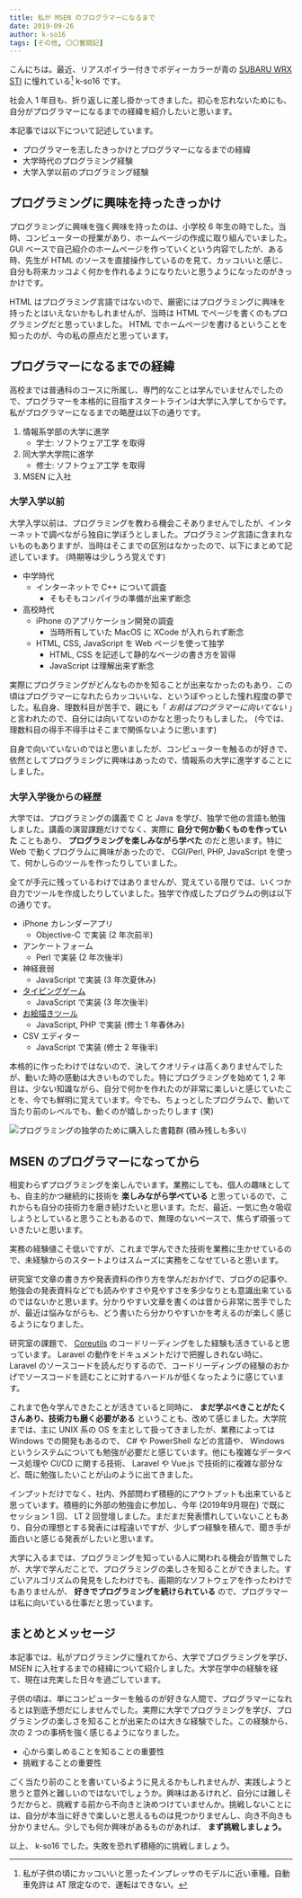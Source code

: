 ```yaml
---
title: 私が MSEN のプログラマーになるまで
date: 2019-09-26
author: k-so16
tags: [その他, 〇〇奮闘記]
---
```


こんにちは。最近、リアスポイラー付きでボディーカラーが青の [SUBARU WRX STI](https://www.subaru.jp/wrx/sti/) に憧れている[^1] k-so16 です。

社会人 1 年目も、折り返しに差し掛かってきました。初心を忘れないためにも、自分がプログラマーになるまでの経緯を紹介したいと思います。

本記事では以下について記述しています。

- プログラマーを志したきっかけとプログラマーになるまでの経緯
- 大学時代のプログラミング経験
- 大学入学以前のプログラミング経験

## プログラミングに興味を持ったきっかけ
プログラミングに興味を強く興味を持ったのは、小学校 6 年生の時でした。当時、コンピューターの授業があり、ホームページの作成に取り組んでいました。 GUI ベースで自己紹介のホームページを作っていくという内容でしたが、ある時、先生が HTML のソースを直接操作しているのを見て、カッコいいと感じ、自分も将来カッコよく何かを作れるようになりたいと思うようになったのがきっかけです。

HTML はプログラミング言語ではないので、厳密にはプログラミングに興味を持ったとはいえないかもしれませんが、当時は HTML でページを書くのもプログラミングだと思っていました。 HTML でホームページを書けるということを知ったのが、今の私の原点だと思っています。

## プログラマーになるまでの経緯
高校までは普通科のコースに所属し、専門的なことは学んでいませんでしたので、プログラマーを本格的に目指すスタートラインは大学に入学してからです。私がプログラマーになるまでの略歴は以下の通りです。

1. 情報系学部の大学に進学
    - 学士: ソフトウェア工学 を取得
1. 同大学大学院に進学
    - 修士: ソフトウェア工学 を取得
1. MSEN に入社

### 大学入学以前
大学入学以前は、プログラミングを教わる機会こそありませんでしたが、インターネットで調べながら独自に学ぼうとしました。プログラミング言語に含まれないものもありますが、当時はそこまでの区別はなかったので、以下にまとめて記述しています。 (時期等は少しうろ覚えです)

- 中学時代
    - インターネットで C++ について調査
        - そもそもコンパイラの準備が出来ず断念
- 高校時代
    - iPhone のアプリケーション開発の調査
        - 当時所有していた MacOS に XCode が入れられず断念
    - HTML, CSS, JavaScript を Web ページを使って独学
        - HTML, CSS を記述して静的なページの書き方を習得
        - JavaScript は理解出来ず断念

実際にプログラミングがどんなものかを知ることが出来なかったのもあり、この頃はプログラマーになれたらカッコいいな、というぼやっとした憧れ程度の夢でした。私自身、理数科目が苦手で、親にも「 *お前はプログラマーに向いてない* 」と言われたので、自分には向いてないのかなと思ったりもしました。 (今では、理数科目の得手不得手はそこまで関係ないように思います)

自身で向いていないのではと思いましたが、コンピューターを触るのが好きで、依然としてプログラミングに興味はあったので、情報系の大学に進学することにしました。

### 大学入学後からの経歴
大学では、プログラミングの講義で C と Java を学び、独学で他の言語も勉強しました。講義の演習課題だけでなく、実際に **自分で何か動くものを作っていた** こともあり、 **プログラミングを楽しみながら学べた** のだと思います。特に Web で動くプログラムに興味があったので、 CGI/Perl, PHP, JavaScript を使って、何かしらのツールを作ったりしていました。

全てが手元に残っているわけではありませんが、覚えている限りでは、いくつか自力でツールを作成したりしていました。独学で作成したプログラムの例は以下の通りです。

- iPhone カレンダーアプリ
    - Objective-C で実装 (2 年次前半)
- アンケートフォーム
    - Perl で実装 (2 年次後半)
- 神経衰弱
    - JavaScript で実装 (3 年次夏休み)
- [タイピングゲーム](https://github.com/k-so16/jsTyping)
    - JavaScript で実装 (3 年次後半)
- [お絵描きツール](https://github.com/k-so16/doodler)
    - JavaScript, PHP で実装 (修士 1 年春休み)
- CSV エディター
    - JavaScript で実装 (修士 2 年後半)

本格的に作ったわけではないので、決してクオリティは高くありませんでしたが、動いた時の感動は大きいものでした。特にプログラミングを始めて 1, 2 年目は、少ない知識ながら、自分で何かを作れたのが非常に楽しいと感じていたことを、今でも鮮明に覚えています。今でも、ちょっとしたプログラムで、動いて当たり前のレベルでも、動くのが嬉しかったりします (笑)

![プログラミングの独学のために購入した書籍群 (積み残しも多い)](images/my-motivation-for-programming-1.jpg "プログラミングの独学のために購入した書籍群 (積み残しも多い)")


## MSEN のプログラマーになってから
相変わらずプログラミングを楽しんでいます。業務にしても、個人の趣味としても、自主的かつ継続的に技術を **楽しみながら学べている** と思っているので、これからも自分の技術力を磨き続けたいと思います。ただ、最近、一気に色々吸収しようとしていると思うこともあるので、無理のないペースで、焦らず頑張っていきたいと思います。

実務の経験値こそ低いですが、これまで学んできた技術を業務に生かせているので、未経験からのスタートよりはスムーズに実務をこなせていると思います。

研究室で文章の書き方や発表資料の作り方を学んだおかげで、ブログの記事や、勉強会の発表資料などでも読みやすさや見やすさを多少なりとも意識出来ているのではないかと思います。分かりやすい文章を書くのは昔から非常に苦手でしたが、最近は悩みながらも、どう書いたら分かりやすいかを考えるのが楽しく感じるようになりました。

研究室の課題で、 [Coreutils](https://www.gnu.org/software/coreutils/) のコードリーディングをした経験も活きていると思っています。 Laravel の動作をドキュメントだけで把握しきれない時に、 Laravel のソースコードを読んだりするので、コードリーディングの経験のおかげでソースコードを読むことに対するハードルが低くなったように感じています。

これまで色々学んできたことが活きていると同時に、 **まだ学ぶべきことがたくさんあり、技術力も磨く必要がある** ということも、改めて感じました。大学院までは、主に UNIX 系の OS を主として扱ってきましたが、業務によっては Windows での開発もあるので、 C# や PowerShell などの言語や、 Windows というシステムについても勉強が必要だと感じています。他にも複雑なデータベース処理や CI/CD に関する技術、 Laravel や Vue.js で技術的に複雑な部分など、既に勉強したいことが山のように出てきました。

インプットだけでなく、社内、外部問わず積極的にアウトプットも出来ていると思っています。積極的に外部の勉強会に参加し、今年 (2019年9月現在) で既にセッション 1 回、 LT 2 回登壇しました。まだまだ発表慣れしていないこともあり、自分の理想とする発表には程遠いですが、少しずつ経験を積んで、聞き手が面白いと感じる発表がしたいと思います。

大学に入るまでは、プログラミングを知っている人に関われる機会が皆無でしたが、大学で学んだことで、プログラミングの楽しさを知ることができました。すごいアルゴリズムの発見をしたわけでも、画期的なソフトウェアを作ったわけでもありませんが、 **好きでプログラミングを続けられている** ので、プログラマーは私に向いている仕事だと思っています。

## まとめとメッセージ
本記事では、私がプログラミングに憧れてから、大学でプログラミングを学び、 MSEN に入社するまでの経緯について紹介しました。大学在学中の経験を経て、現在は充実した日々を過ごしています。

子供の頃は、単にコンピューターを触るのが好きな人間で、プログラマーになれるとは到底予想だにしませんでした。実際に大学でプログラミングを学び、プログラミングの楽しさを知ることが出来たのは大きな経験でした。この経験から、次の 2 つの事柄を強く感じるようになりました。

- 心から楽しめることを知ることの重要性
- 挑戦することの重要性

ごく当たり前のことを書いているように見えるかもしれませんが、実践しようと思うと意外と難しいのではないでしょうか。興味はあるけれど、自分には難しそうだからと、挑戦する前から不向きと決めつけていませんか。挑戦しないことには、自分が本当に好きで楽しいと思えるものは見つかりませんし、向き不向きも分かりません。少しでも何か興味があるものがあれば、 **まず挑戦しましょう。** 

以上、 k-so16 でした。失敗を恐れず積極的に挑戦しましょう。

[^1]: 私が子供の頃にカッコいいと思ったインプレッサのモデルに近い車種。自動車免許は AT 限定なので、運転はできない。